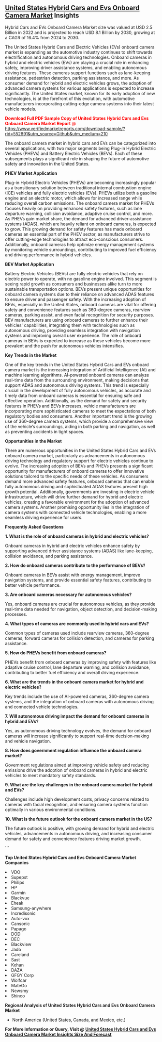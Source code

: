 <h2><a href="https://www.verifiedmarketreports.com/download-sample/?rid=552891&amp;utm_source=Github&amp;utm_medium=210" target="_blank">United States Hybrid Cars and Evs Onboard Camera Market</a> Insights</h2><p>Hybrid Cars and EVs Onboard Camera Market size was valued at USD 2.5 Billion in 2022 and is projected to reach USD 8.1 Billion by 2030, growing at a CAGR of 16.4% from 2024 to 2030.</p><p><p>The United States Hybrid Cars and Electric Vehicles (EVs) onboard camera market is expanding as the automotive industry continues to shift towards electrification and autonomous driving technologies. Onboard cameras in hybrid and electric vehicles (EVs) are playing a crucial role in enhancing safety, improving driver assistance systems, and enabling autonomous driving features. These cameras support functions such as lane-keeping assistance, pedestrian detection, parking assistance, and more. As consumer demand for hybrid and electric vehicles grows, the adoption of advanced camera systems for various applications is expected to increase significantly. The United States market, known for its early adoption of new technologies, is at the forefront of this evolution, with automotive manufacturers incorporating cutting-edge camera systems into their latest vehicle models. <p><span class=""><span style="color: #ff0000;"><strong>Download Full PDF Sample Copy of United States Hybrid Cars and Evs Onboard Camera Market Report</strong> @ </span><a href="https://www.verifiedmarketreports.com/download-sample/?rid=552891&amp;utm_source=Github&amp;utm_medium=210" target="_blank">https://www.verifiedmarketreports.com/download-sample/?rid=552891&amp;utm_source=Github&amp;utm_medium=210</a></span></p>The onboard camera market in hybrid cars and EVs can be categorized into several applications, with two major segments being Plug-in Hybrid Electric Vehicles (PHEVs) and Battery Electric Vehicles (BEVs). Each of these subsegments plays a significant role in shaping the future of automotive safety and innovation in the United States.<p><strong>PHEV Market Application</strong></p><p>Plug-in Hybrid Electric Vehicles (PHEVs) are becoming increasingly popular as a transitionary solution between traditional internal combustion engine (ICE) vehicles and fully electric vehicles (EVs). PHEVs utilize both a gasoline engine and an electric motor, which allows for increased range while reducing overall carbon emissions. The onboard camera market for PHEVs focuses heavily on providing enhanced safety features, such as lane departure warning, collision avoidance, adaptive cruise control, and more. As PHEVs gain market share, the demand for advanced driver-assistance systems (ADAS), which are heavily reliant on onboard cameras, is expected to grow. This growing demand for safety features has made onboard cameras an essential part of the PHEV sector, as manufacturers strive to offer cutting-edge technologies to attract eco-conscious consumers. Additionally, onboard cameras help optimize energy management systems by monitoring vehicle surroundings, contributing to improved fuel efficiency and driving performance in hybrid vehicles.</p><p><strong>BEV Market Application</strong></p><p>Battery Electric Vehicles (BEVs) are fully electric vehicles that rely on electric power to operate, with no gasoline engine involved. This segment is seeing rapid growth as consumers and businesses alike turn to more sustainable transportation options. BEVs present unique opportunities for onboard camera systems due to their reliance on advanced ADAS features to ensure driver and passenger safety. With the increasing adoption of BEVs, especially in the United States, onboard cameras are vital for offering safety and convenience features such as 360-degree cameras, rearview cameras, parking assist, and even facial recognition for security purposes. BEV manufacturers are using onboard cameras to further enhance their vehicles' capabilities, integrating them with technologies such as autonomous driving, providing seamless integration with navigation systems and improving overall user experience. The role of onboard cameras in BEVs is expected to increase as these vehicles become more prevalent and the push for autonomous vehicles intensifies.</p><p><strong>Key Trends in the Market</strong></p><p>One of the key trends in the United States Hybrid Cars and EVs onboard camera market is the increasing integration of Artificial Intelligence (AI) and machine learning algorithms. AI-powered onboard cameras can analyze real-time data from the surrounding environment, making decisions that support ADAS and autonomous driving systems. This trend is especially crucial in the development of fully autonomous vehicles, as accurate and timely data from onboard cameras is essential for ensuring safe and effective operation. Additionally, as the demand for safety and security features in PHEVs and BEVs increases, vehicle manufacturers are incorporating more sophisticated cameras to meet the expectations of both regulatory bodies and consumers. Another important trend is the growing use of 360-degree camera systems, which provide a comprehensive view of the vehicle’s surroundings, aiding in both parking and navigation, as well as preventing accidents in tight spaces.</p><p><strong>Opportunities in the Market</strong></p><p>There are numerous opportunities in the United States Hybrid Cars and EVs onboard camera market, particularly as advancements in autonomous driving technology and regulatory support for electric vehicles continue to evolve. The increasing adoption of BEVs and PHEVs presents a significant opportunity for manufacturers of onboard cameras to offer innovative solutions tailored to the specific needs of these vehicles. As consumers demand more advanced safety features, onboard cameras that can enable fully autonomous driving and sophisticated ADAS features present high growth potential. Additionally, governments are investing in electric vehicle infrastructure, which will drive further demand for hybrid and electric vehicles, creating a favorable environment for the adoption of advanced camera systems. Another promising opportunity lies in the integration of camera systems with connected vehicle technologies, enabling a more seamless driving experience for users.</p><p><strong>Frequently Asked Questions</strong></p><p><strong>1. What is the role of onboard cameras in hybrid and electric vehicles?</strong></p><p>Onboard cameras in hybrid and electric vehicles enhance safety by supporting advanced driver assistance systems (ADAS) like lane-keeping, collision avoidance, and parking assistance.</p><p><strong>2. How do onboard cameras contribute to the performance of BEVs?</strong></p><p>Onboard cameras in BEVs assist with energy management, improve navigation systems, and provide essential safety features, contributing to better vehicle performance.</p><p><strong>3. Are onboard cameras necessary for autonomous vehicles?</strong></p><p>Yes, onboard cameras are crucial for autonomous vehicles, as they provide real-time data needed for navigation, object detection, and decision-making processes.</p><p><strong>4. What types of cameras are commonly used in hybrid cars and EVs?</strong></p><p>Common types of cameras used include rearview cameras, 360-degree cameras, forward cameras for collision detection, and cameras for parking assistance.</p><p><strong>5. How do PHEVs benefit from onboard cameras?</strong></p><p>PHEVs benefit from onboard cameras by improving safety with features like adaptive cruise control, lane departure warning, and collision avoidance, contributing to better fuel efficiency and overall driving experience.</p><p><strong>6. What are the trends in the onboard camera market for hybrid and electric vehicles?</strong></p><p>Key trends include the use of AI-powered cameras, 360-degree camera systems, and the integration of onboard cameras with autonomous driving and connected vehicle technologies.</p><p><strong>7. Will autonomous driving impact the demand for onboard cameras in hybrid and EVs?</strong></p><p>Yes, as autonomous driving technology evolves, the demand for onboard cameras will increase significantly to support real-time decision-making and vehicle navigation.</p><p><strong>8. How does government regulation influence the onboard camera market?</strong></p><p>Government regulations aimed at improving vehicle safety and reducing emissions drive the adoption of onboard cameras in hybrid and electric vehicles to meet mandatory safety standards.</p><p><strong>9. What are the key challenges in the onboard camera market for hybrid and EVs?</strong></p><p>Challenges include high development costs, privacy concerns related to cameras with facial recognition, and ensuring camera systems function optimally in various environmental conditions.</p><p><strong>10. What is the future outlook for the onboard camera market in the US?</strong></p><p>The future outlook is positive, with growing demand for hybrid and electric vehicles, advancements in autonomous driving, and increasing consumer demand for safety and convenience features driving market growth.</p>```</p><p><strong>Top United States Hybrid Cars and Evs Onboard Camera Market Companies</strong></p><div data-test-id=""><p><li>VDO</li><li> Supepst</li><li> Philips</li><li> HP</li><li> Garmin</li><li> Blackvue</li><li> Eheak</li><li> Samsung-anywhere</li><li> Incredisonic</li><li> Auto-vox</li><li> Cansonic</li><li> Papago</li><li> DOD</li><li> DEC</li><li> Blackview</li><li> Jado</li><li> Careland</li><li> Sast</li><li> Kehan</li><li> DAZA</li><li> GFGY Corp</li><li> Wolfcar</li><li> MateGo</li><li> Newsmy</li><li> Shinco</li></p><div><strong>Regional Analysis of&nbsp;United States Hybrid Cars and Evs Onboard Camera Market</strong></div><ul><li dir="ltr"><p dir="ltr">North America&nbsp;(United States, Canada, and Mexico, etc.)</p></li></ul><p><strong>For More Information or Query, Visit @&nbsp;</strong><strong><a href="https://www.verifiedmarketreports.com/product/hybrid-cars-and-evs-onboard-camera-market-size-and-forecast/?utm_source=Github&amp;utm_medium=210" target="_blank">United States Hybrid Cars and Evs Onboard Camera Market Insights Size And Forecast</a></strong></p></div>
